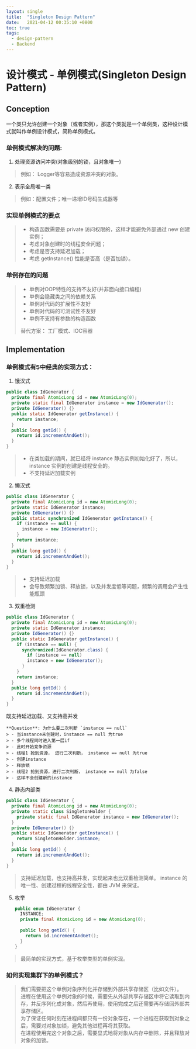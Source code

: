 ```yaml
---
layout: single
title:  "Singleton Design Pattern"
date:   2021-04-12 00:35:10 +0800
toc: true
tags:
  - design-pattern
  - Backend
---
```


# 设计模式 - 单例模式(Singleton Design Pattern)
## Conception
一个类只允许创建一个对象（或者实例），那这个类就是一个单例类，这种设计模式就叫作单例设计模式，简称单例模式。

### 单例模式解决的问题:
1. 处理资源访问冲突(对象级别的锁，且对象唯一)
>例如： Logger等容易造成资源冲突的对象。
2. 表示全局唯一类
> 例如：配置文件；唯一递增ID号码生成器等

### 实现单例模式的要点
> - 构造函数需要是 private 访问权限的，这样才能避免外部通过 new 创建实例；
> - 考虑对象创建时的线程安全问题；
> - 考虑是否支持延迟加载；
> - 考虑 getInstance() 性能是否高（是否加锁）。

### 单例存在的问题
> - 单例对OOP特性的支持不友好(并非面向接口编程)
> - 单例会隐藏类之间的依赖关系
> - 单例对代码的扩展性不友好
> - 单例对代码的可测试性不友好
> - 单例不支持有参数的构造函数 
> 
> 替代方案： 工厂模式、IOC容器

## Implementation
### 单例模式有5中经典的实现方式：
1. 饿汉式
```java
public class IdGenerator { 
  private final AtomicLong id = new AtomicLong(0);
  private static final IdGenerator instance = new IdGenerator();
  private IdGenerator() {}
  public static IdGenerator getInstance() {
    return instance;
  }
  public long getId() { 
    return id.incrementAndGet();
  }
}
```
> - 在类加载的期间，就已经将 instance 静态实例初始化好了，所以，instance 实例的创建是线程安全的。  
> - 不支持延迟加载实例

2. 懒汉式
```java
public class IdGenerator { 
  private final AtomicLong id = new AtomicLong(0);
  private static IdGenerator instance;
  private IdGenerator() {}
  public static synchronized IdGenerator getInstance() {
    if (instance == null) {
      instance = new IdGenerator();
    }
    return instance;
  }
  public long getId() { 
    return id.incrementAndGet();
  }
}
```
> - 支持延迟加载
> - 会导致频繁加锁、释放锁，以及并发度低等问题，频繁的调用会产生性能瓶颈
3. 双重检测
```java
public class IdGenerator { 
  private final AtomicLong id = new AtomicLong(0);
  private static IdGenerator instance;
  private IdGenerator() {}
  public static IdGenerator getInstance() {
    if (instance == null) {
      synchronized(IdGenerator.class) {
        if (instance == null)
        instance = new IdGenerator();
      }
    }
    return instance;
  }
  public long getId() { 
    return id.incrementAndGet();
  }
}
```
既支持延迟加载、又支持高并发  

    **Question**: 为什么要二次判断 `instance == null`
    > - 当instance未创建时，instance == null 为true  
    > - 多个线程同时进入第一层if  
    > - 此时开始竞争资源  
    > - 线程1 抢到资源， 进行二次判断， instance == null 为true  
    > - 创建instance  
    > - 释放锁  
    > - 线程2 抢到资源，进行二次判断， instance == null 为false  
    > - 这样不会创建新的instance  

4. 静态内部类
```java
public class IdGenerator { 
  private final AtomicLong id = new AtomicLong(0);
  private static class SingletonHolder {
    private static final IdGenerator instance = new IdGenerator();
  } 
  private IdGenerator() {}
  public static IdGenerator getInstance() {
    return SingletonHolder.instance;
  }
  public long getId() { 
    return id.incrementAndGet();
  }
}
```
> 支持延迟加载，也支持高并发，实现起来也比双重检测简单。
> instance 的唯一性、创建过程的线程安全性，都由 JVM 来保证。
5. 枚举
    ```java
    public enum IdGenerator { 
      INSTANCE;
      private final AtomicLong id = new AtomicLong(0);
      
      public long getId() { 
        return id.incrementAndGet();
      }
    }
    ```
> 最简单的实现方式，基于枚举类型的单例实现。

### 如何实现集群下的单例模式？
> 我们需要把这个单例对象序列化并存储到外部共享存储区（比如文件）。  
> 进程在使用这个单例对象的时候，需要先从外部共享存储区中将它读取到内存，并反序列化成对象，然后再使用，使用完成之后还需要再存储回外部共享存储区。  
> 为了保证任何时刻在进程间都只有一份对象存在，一个进程在获取到对象之后，需要对对象加锁，避免其他进程再将其获取。  
> 在进程使用完这个对象之后，需要显式地将对象从内存中删除，并且释放对对象的加锁。
